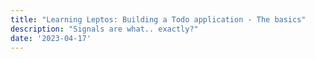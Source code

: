 ```yaml
---
title: "Learning Leptos: Building a Todo application - The basics"
description: "Signals are what.. exactly?"
date: '2023-04-17'
---
```



